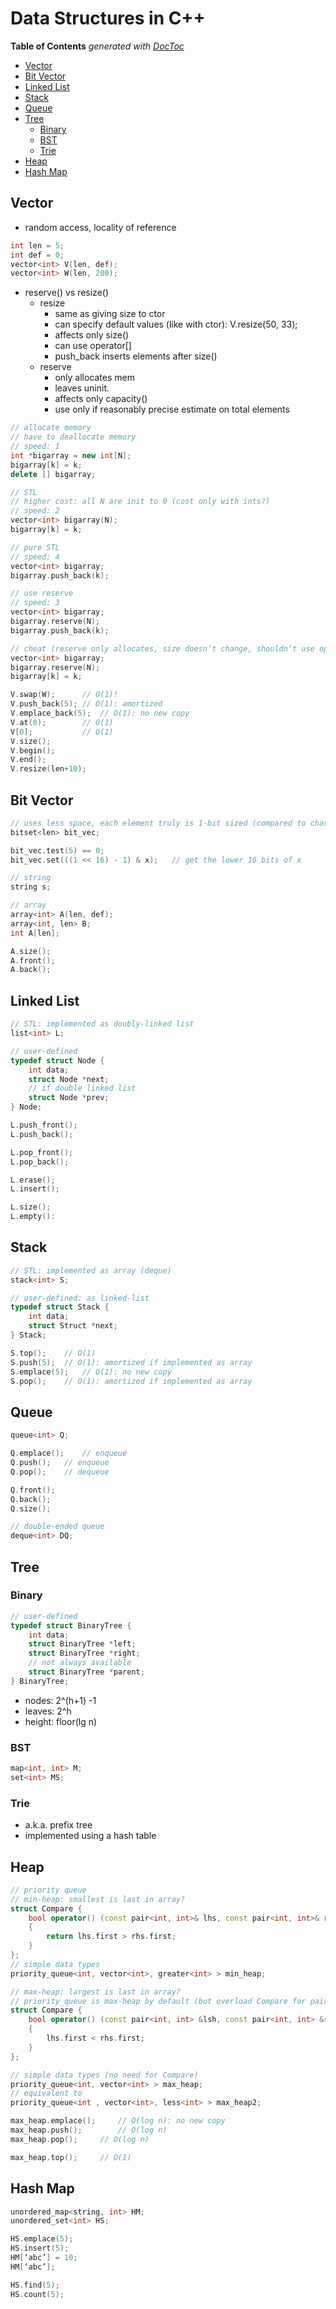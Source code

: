 # Data Structures in C++

<!-- START doctoc generated TOC please keep comment here to allow auto update -->
<!-- DON'T EDIT THIS SECTION, INSTEAD RE-RUN doctoc TO UPDATE -->
**Table of Contents**  *generated with [DocToc](https://github.com/thlorenz/doctoc)*

- [Vector](#vector)
- [Bit Vector](#bit-vector)
- [Linked List](#linked-list)
- [Stack](#stack)
- [Queue](#queue)
- [Tree](#tree)
  - [Binary](#binary)
  - [BST](#bst)
  - [Trie](#trie)
- [Heap](#heap)
- [Hash Map](#hash-map)

<!-- END doctoc generated TOC please keep comment here to allow auto update -->

## Vector

* random access, locality of reference
```cpp
int len = 5;
int def = 0;
vector<int> V(len, def);
vector<int> W(len, 200);
```
* reserve() vs resize()
    * resize
        - same as giving size to ctor
        - can specify default values (like with ctor): V.resize(50, 33);
        - affects only size()
        - can use operator[]
        - push_back inserts elements after size()
    * reserve
        - only allocates mem
        - leaves uninit.
        - affects only capacity()
        - use only if reasonably precise estimate on total elements
```cpp
// allocate memory
// have to deallocate memory
// speed: 1
int *bigarray = new int[N];
bigarray[k] = k;
delete [] bigarray;

// STL
// higher cost: all N are init to 0 (cost only with ints?)
// speed: 2
vector<int> bigarray(N);
bigarray[k] = k;

// pure STL
// speed: 4
vector<int> bigarray;
bigarray.push_back(k);

// use reserve
// speed: 3
vector<int> bigarray;
bigarray.reserve(N);
bigarray.push_back(k);

// cheat (reserve only allocates, size doesn’t change, shouldn’t use operator[]!)
vector<int> bigarray;
bigarray.reserve(N);
bigarray[k] = k;

V.swap(W);      // O(1)!
V.push_back(5); // O(1): amortized
V.emplace_back(5);  // O(1): no new copy
V.at(0);        // O(1)
V[0];           // O(1)
V.size();
V.begin();
V.end();
V.resize(len+10);
```

## Bit Vector

```cpp
// uses less space, each element truly is 1-bit sized (compared to char (8-bit) bool vectors)
bitset<len> bit_vec;

bit_vec.test(5) == 0;
bit_vec.set(((1 << 16) - 1) & x);   // get the lower 16 bits of x

// string
string s;

// array
array<int> A(len, def);
array<int, len> B;
int A[len];

A.size();
A.front();
A.back();
```

## Linked List

```cpp
// STL: implemented as doubly-linked list
list<int> L;

// user-defined
typedef struct Node {
    int data;
    struct Node *next;
    // if double linked list
    struct Node *prev;
} Node;

L.push_front();
L.push_back();

L.pop_front();
L.pop_back();

L.erase();
L.insert();

L.size();
L.empty():
```

## Stack

```cpp
// STL: implemented as array (deque)
stack<int> S;

// user-defined: as linked-list
typedef struct Stack {
    int data;
    struct Struct *next;
} Stack;

S.top();    // O(1)
S.push(5);  // O(1): amortized if implemented as array
S.emplace(5);   // O(1): no new copy
S.pop();    // O(1): amortized if implemented as array
```

## Queue

```cpp
queue<int> Q;

Q.emplace();    // enqueue
Q.push();   // enqueue
Q.pop();    // dequeue

Q.front();
Q.back();
Q.size();

// double-ended queue
deque<int> DQ;
```

## Tree

### Binary

```cpp
// user-defined
typedef struct BinaryTree {
    int data;
    struct BinaryTree *left;
    struct BinaryTree *right;
    // not always available
    struct BinaryTree *parent;
} BinaryTree;
```
* nodes: 2^(h+1) -1
* leaves: 2^h
* height: floor(lg n)

### BST

```cpp
map<int, int> M;
set<int> MS;
```

### Trie

* a.k.a. prefix tree
* implemented using a hash table

## Heap

```cpp
// priority queue
// min-heap: smallest is last in array?
struct Compare {
    bool operator() (const pair<int, int>& lhs, const pair<int, int>& rhs) const
    {
        return lhs.first > rhs.first;
    }
};
// simple data types
priority_queue<int, vector<int>, greater<int> > min_heap;

// max-heap: largest is last in array?
// priority_queue is max-heap by default (but overload Compare for pairs!)
struct Compare {
    bool operator() (const pair<int, int> &lsh, const pair<int, int> &rhs) const
    {
        lhs.first < rhs.first;
    }
};

// simple data types (no need for Compare)
priority_queue<int, vector<int> > max_heap;
// equivalent to
priority_queue<int , vector<int>, less<int> > max_heap2;

max_heap.emplace();     // O(log n): no new copy
max_heap.push();        // O(log n)
max_heap.pop();     // O(log n)

max_heap.top();     // O(1)
```

## Hash Map

```cpp
unordered_map<string, int> HM;
unordered_set<int> HS;

HS.emplace(5);
HS.insert(5);
HM[‘abc’] = 10;
HM[‘abc’];

HS.find(5);
HS.count(5);
```
